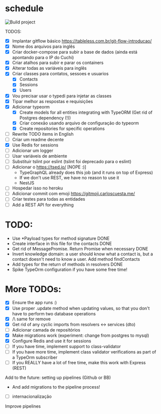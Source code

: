 # schedule

![Build project](https://github.com/DittrichLucas/schedule/workflows/Build%20project/badge.svg)

TODOS:
- [x] Implantar gitflow básico https://tableless.com.br/git-flow-introducao/
- [x] Nome dos arquivos para inglês
- [x] Criar docker-compose para subir a base de dados (ainda está apontando para o IP do Cuchi)
- [x] Criar atalhos para subir e parar os containers
- [x] Alterar todas as variáveis para inglês
- [x] Criar classes para contatos, sessoes e usuarios
    - [x] Contacts
    - [x] Sessions
    - [x] Users
- [x] Vou precisar usar o typedi para injetar as classes
- [x] Tipar melhor as respostas e requisições
- [x] Adicionar typeorm
    - [x] Create models for all entities integrating with TypeORM (Get rid of Postgres dependency (!))
    - [x] Criar conexão usando arquivo de configuração do typeorm
    - [x] Create repositories for specific operations
- [ ] Rewrite TODO items in English
- [ ] Criar um readme decente
- [x] Use Redis for sessions
- [ ] Adicionar um logger
- [ ] Usar variáveis de ambiente
- [ ] Substituir tslint por eslint (tslint foi deprecado para o eslint)
- [ ] Adicionar o https://tsed.io/ [NOPE :)]
    - TypeGraphQL already does this job (and it runs on top of Express)
    - If we don't use REST, we have no reason to use it
    - NestJS
- [ ] Hospedar isso no heroku
- [ ] Adicionar commit com emoji https://gitmoji.carloscuesta.me/
- [ ] Criar testes para todas as entidades
- [ ] Add a REST API for everything

# TODO:
- Use *Payload types for method signature DONE
- Create interface in this file for the contacts DONE
- Get rid of MessagePromise. Return Promise<Contact> when necessary DONE
- Invert knowledge domain: a user should know what a contact is, but a
  contact doesn't need to know a user. Add method findContacts
- Add types for the return of methods in resolvers DONE
- Spike TypeOrm configuration if you have some free time!

# More TODOs:
- [X] Ensure the app runs :)
- [X] Use proper .update method when updating values, so that you don't
      have to perform two database operations
- [X] /\ same for remove
- [X] Get rid of any cyclic imports from resolvers <-> services (dto)
- [ ] Adicionar camada de repositórios
- [X] Make migrations work (experiment: change from postgres to mysql)
- [X] Configure Redis and use it for sessions
- [ ] If you have time, implement support to class-validator
- [ ] If you have more time, implement class validator verifications
      as part of a TypeOrm subscriber
- [ ] If you REALLY have a lot of free time, make this work with Express (REST)

Add to the future: setting up pipelines (Github or BB)
- And add migrations to the pipeline process!

- [ ] internacionalização

Improve pipelines
